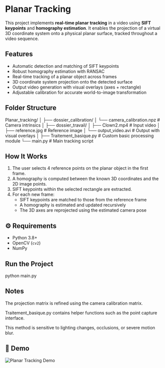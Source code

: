 # Planar Tracking

This project implements **real-time planar tracking** in a video using **SIFT keypoints** and **homography estimation**. It enables the projection of a virtual 3D coordinate system onto a physical planar surface, tracked throughout a video sequence.

## Features

- Automatic detection and matching of SIFT keypoints
- Robust homography estimation with RANSAC
- Real-time tracking of a planar object across frames
- 3D coordinate system projection onto the detected surface
- Output video generation with visual overlays (axes + rectangle)
- Adjustable calibration for accurate world-to-image transformation

## Folder Structure

Planar_tracking/
│
├── dossier_calibration/
│ └── camera_calibration.npz # Camera intrinsics
│
├── dossier_travail/
│ ├── Clown2.mp4 # Input video
│ ├── reference.jpg # Reference image
│ └── output_video.avi # Output with visual overlays
│
├── Traitement_basique.py # Custom basic processing module
└── main.py # Main tracking script


## How It Works

1. The user selects 4 reference points on the planar object in the first frame.
2. A homography is computed between the known 3D coordinates and the 2D image points.
3. SIFT keypoints within the selected rectangle are extracted.
4. For each new frame:
   - SIFT keypoints are matched to those from the reference frame
   - A homography is estimated and updated recursively
   - The 3D axes are reprojected using the estimated camera pose

## ⚙️ Requirements

- Python 3.8+
- OpenCV (`cv2`)
- NumPy




##  Run the Project
python main.py



## Notes
The projection matrix is refined using the camera calibration matrix.

Traitement_basique.py contains helper functions such as the point capture interface.

This method is sensitive to lighting changes, occlusions, or severe motion blur.



## 🎥 Demo

![Planar Tracking Demo](output.gif)
